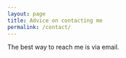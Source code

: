 ```yaml
---
layout: page
title: Advice on contacting me 
permalink: /contact/
---
```


The best way to reach me is via email. 